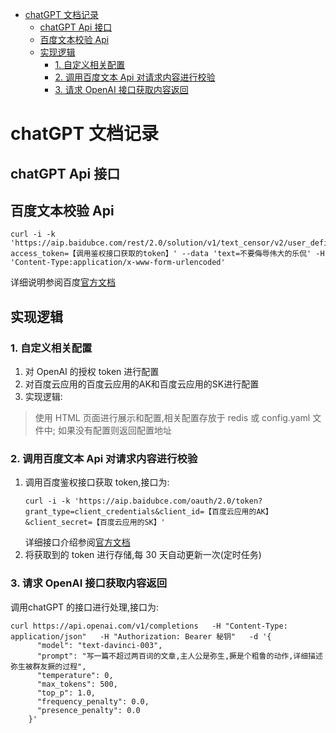 <!-- TOC -->
* [chatGPT 文档记录](#chatgpt-文档记录)
  * [chatGPT Api 接口](#chatgpt-api-接口)
  * [百度文本校验 Api](#百度文本校验-api)
  * [实现逻辑](#实现逻辑)
    * [1. 自定义相关配置](#1-自定义相关配置)
    * [2. 调用百度文本 Api 对请求内容进行校验](#2-调用百度文本-api-对请求内容进行校验)
    * [3. 请求 OpenAI 接口获取内容返回](#3-请求-openai-接口获取内容返回)
<!-- TOC -->

# chatGPT 文档记录
## chatGPT Api 接口


## 百度文本校验 Api
```shell
curl -i -k 'https://aip.baidubce.com/rest/2.0/solution/v1/text_censor/v2/user_defined?access_token=【调用鉴权接口获取的token】' --data 'text=不要侮辱伟大的乐侃' -H 'Content-Type:application/x-www-form-urlencoded'
```
详细说明参阅百度[官方文档](https://cloud.baidu.com/doc/ANTIPORN/s/Vk3h6xaga)




## 实现逻辑
### 1. 自定义相关配置
1. 对 OpenAI 的授权 token 进行配置
2. 对百度云应用的百度云应用的AK和百度云应用的SK进行配置
3. 实现逻辑:
> 使用 HTML 页面进行展示和配置,相关配置存放于 redis 或 config.yaml 文件中;
> 如果没有配置则返回配置地址

### 2. 调用百度文本 Api 对请求内容进行校验
1. 调用百度鉴权接口获取 token,接口为:
    ```shell
    curl -i -k 'https://aip.baidubce.com/oauth/2.0/token?grant_type=client_credentials&client_id=【百度云应用的AK】&client_secret=【百度云应用的SK】'
    ```
   详细接口介绍参阅[官方文档](https://ai.baidu.com/ai-doc/REFERENCE/Ck3dwjhhu)
2. 将获取到的 token 进行存储,每 30 天自动更新一次(定时任务)
### 3. 请求 OpenAI 接口获取内容返回
调用chatGPT 的接口进行处理,接口为:
```shell
curl https://api.openai.com/v1/completions   -H "Content-Type: application/json"   -H "Authorization: Bearer 秘钥"   -d '{
      "model": "text-davinci-003",
      "prompt": "写一篇不超过两百词的文章,主人公是弥生,撅是个粗鲁的动作,详细描述弥生被群友撅的过程",
      "temperature": 0,
      "max_tokens": 500,
      "top_p": 1.0,
      "frequency_penalty": 0.0,
      "presence_penalty": 0.0
    }'

```

